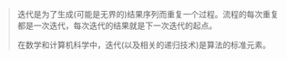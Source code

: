 > 迭代是为了生成(可能是无界的)结果序列而重复一个过程。流程的每次重复都是一次迭代，每次迭代的结果就是下一次迭代的起点。
> 
> 在数学和计算机科学中，迭代(以及相关的递归技术)是算法的标准元素。

